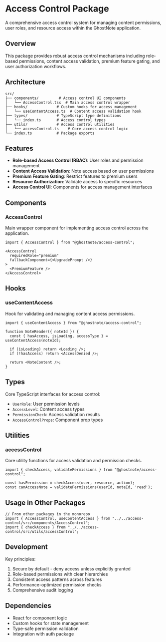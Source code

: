 # Access Control Package

A comprehensive access control system for managing content permissions, user roles, and resource access within the GhostNote application.

## Overview

This package provides robust access control mechanisms including role-based permissions, content access validation, premium feature gating, and user authorization workflows.

## Architecture

```
src/
├── components/         # Access control UI components
│   └── AccessControl.tsx  # Main access control wrapper
├── hooks/             # Custom hooks for access management
│   └── useContentAccess.ts  # Content access validation hook
├── types/             # TypeScript type definitions
│   └── index.ts       # Access control types
├── utils/             # Access control utilities
│   └── accessControl.ts    # Core access control logic
└── index.ts           # Package exports
```

## Features

- **Role-based Access Control (RBAC)**: User roles and permission management
- **Content Access Validation**: Note access based on user permissions
- **Premium Feature Gating**: Restrict features to premium users
- **Resource Authorization**: Validate access to specific resources
- **Access Control UI**: Components for access management interfaces

## Components

### AccessControl
Main wrapper component for implementing access control across the application.

```tsx
import { AccessControl } from "@ghostnote/access-control";

<AccessControl 
  requiredRole="premium" 
  fallbackComponent={<UpgradePrompt />}
>
  <PremiumFeature />
</AccessControl>
```

## Hooks

### useContentAccess
Hook for validating and managing content access permissions.

```tsx
import { useContentAccess } from "@ghostnote/access-control";

function NoteReader({ noteId }) {
  const { hasAccess, isLoading, accessType } = useContentAccess(noteId);
  
  if (isLoading) return <Loading />;
  if (!hasAccess) return <AccessDenied />;
  
  return <NoteContent />;
}
```

## Types

Core TypeScript interfaces for access control:

- `UserRole`: User permission levels
- `AccessLevel`: Content access types  
- `PermissionCheck`: Access validation results
- `AccessControlProps`: Component prop types

## Utilities

### accessControl
Core utility functions for access validation and permission checks.

```tsx
import { checkAccess, validatePermissions } from "@ghostnote/access-control";

const hasPermission = checkAccess(user, resource, action);
const canAccessNote = validatePermissions(userId, noteId, 'read');
```

## Usage in Other Packages

```tsx
// From other packages in the monorepo
import { AccessControl, useContentAccess } from "../../access-control/src/components/AccessControl";
import { checkAccess } from "../../access-control/src/utils/accessControl";
```

## Development

Key principles:
1. Secure by default - deny access unless explicitly granted
2. Role-based permissions with clear hierarchies
3. Consistent access patterns across features
4. Performance-optimized permission checks
5. Comprehensive audit logging

## Dependencies

- React for component logic
- Custom hooks for state management
- Type-safe permission validation
- Integration with auth package
